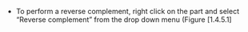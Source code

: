 

-   To perform a reverse complement, right click on the part and select
    &ldquo;Reverse complement&rdquo; from the drop down menu
    (Figure&nbsp;[1.4.5.1]